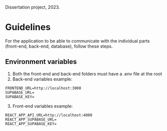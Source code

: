 Dissertation project, 2023.

# Guidelines

For the application to be able to communicate with the individual parts (front-end, back-end, database), follow these steps.

## Environment variables
1. Both the front-end and back-end folders must have a .env file at the root
2. Back-end variables example: 
```
FRONTEND_URL=http://localhost:3000
SUPABASE_URL=
SUPABASE_KEY=
```
3. Front-end variables example:
```
REACT_APP_API_URL=http://localhost:4000
REACT_APP_SUPABASE_URL=
REACT_APP_SUPABASE_KEY=
```